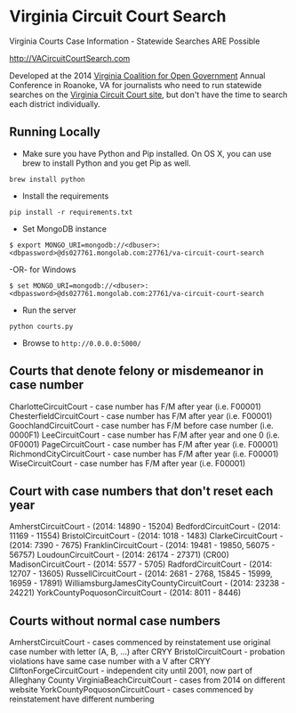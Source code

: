 Virginia Circuit Court Search
=======================

Virginia Courts Case Information - Statewide Searches ARE Possible

http://VACircuitCourtSearch.com

Developed at the 2014 [Virginia Coalition for Open Government](http://www.opengovva.org) Annual Conference in Roanoke, VA for journalists who need to run statewide searches on the [Virginia Circuit Court site](http://wasdmz2.courts.state.va.us/CJISWeb/circuit.jsp), but don't have the time to search each district individually.

## Running Locally

* Make sure you have Python and Pip installed. On OS X, you can use brew to install Python and you get Pip as well.
```
brew install python
```

* Install the requirements
```
pip install -r requirements.txt
```

* Set MongoDB instance
```
$ export MONGO_URI=mongodb://<dbuser>:<dbpassword>@ds027761.mongolab.com:27761/va-circuit-court-search
```
-OR-  for Windows
```
$ set MONGO_URI=mongodb://<dbuser>:<dbpassword>@ds027761.mongolab.com:27761/va-circuit-court-search
```

* Run the server
```
python courts.py
```

* Browse to `http://0.0.0.0:5000/`

## Courts that denote felony or misdemeanor in case number
CharlotteCircuitCourt - case number has F/M after year (i.e. F00001)
ChesterfieldCircuitCourt - case number has F/M after year (i.e. F00001)
GoochlandCircuitCourt - case number has F/M before case number (i.e. 0000F1)
LeeCircuitCourt - case number has F/M after year and one 0 (i.e. 0F0001)
PageCircuitCourt - case number has F/M after year (i.e. F00001)
RichmondCityCircuitCourt - case number has F/M after year (i.e. F00001)
WiseCircuitCourt - case number has F/M after year (i.e. F00001)

## Court with case numbers that don't reset each year
AmherstCircuitCourt - (2014: 14890 - 15204)
BedfordCircuitCourt - (2014: 11169 - 11554)
BristolCircuitCourt - (2014: 1018 - 1483)
ClarkeCircuitCourt - (2014: 7390 - 7675)
FranklinCircuitCourt - (2014: 19481 - 19850, 56075 - 56757)
LoudounCircuitCourt - (2014: 26174 - 27371) (CR00)
MadisonCircuitCourt - (2014: 5577 - 5705)
RadfordCircuitCourt - (2014: 12707 - 13605)
RussellCircuitCourt - (2014: 2681 - 2768, 15845 - 15999, 16959 - 17891)
WilliamsburgJamesCityCountyCircuitCourt - (2014: 23238 - 24221)
YorkCountyPoquosonCircuitCourt - (2014: 8011 - 8446)

## Courts without normal case numbers
AmherstCircuitCourt - cases commenced by reinstatement use original case number with letter (A, B, ...) after CRYY
BristolCircuitCourt - probation violations have same case number with a V after CRYY
CliftonForgeCircuitCourt - independent city until 2001, now part of Alleghany County
VirginiaBeachCircuitCourt - cases from 2014 on different website
YorkCountyPoquosonCircuitCourt - cases commenced by reinstatement have different numbering 
